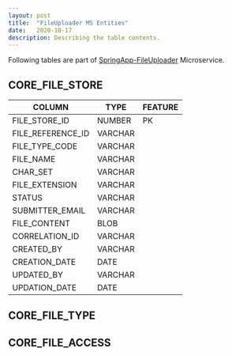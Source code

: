 ```yaml
---
layout: post
title:  "FileUploader MS Entities"
date:   2020-10-17
description: Describing the table contents.
---
```


Following tables are part of [SpringApp-FileUploader](https://github.com/Someshbose/SpringApp) Microservice.

## CORE_FILE_STORE

| COLUMN | TYPE | FEATURE |
| ------ | ------ | ------ | 
| FILE_STORE_ID  | NUMBER | PK |
| FILE_REFERENCE_ID | VARCHAR | 
| FILE_TYPE_CODE | VARCHAR | 
| FILE_NAME | VARCHAR | 
| CHAR_SET | VARCHAR | 
| FILE_EXTENSION | VARCHAR |
| STATUS | VARCHAR | 
| SUBMITTER_EMAIL | VARCHAR |
| FILE_CONTENT | BLOB |
| CORRELATION_ID| VARCHAR|
| CREATED_BY| VARCHAR |
| CREATION_DATE | DATE|
| UPDATED_BY | VARCHAR|
| UPDATION_DATE | DATE|

## CORE_FILE_TYPE

## CORE_FILE_ACCESS